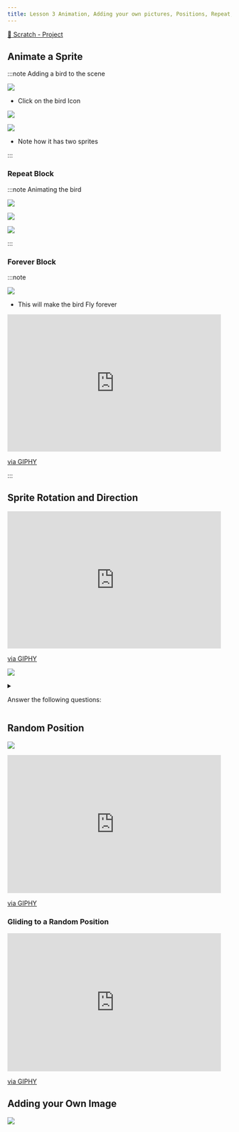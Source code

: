```yaml
---
title: Lesson 3 Animation, Adding your own pictures, Positions, Repeat, Forever
---
```


[📝 Scratch - Project](https://scratch.mit.edu/projects/713955620/editor)


## Animate a Sprite

:::note Adding a bird to the scene

![](../static/img/2022-07-11-07-06-40.png)

- Click on the bird Icon

![](../static/img/2022-07-11-07-02-13.png)

![](../static/img/2022-07-11-07-02-36.png)

- Note how it has two sprites

:::

### Repeat Block

:::note Animating the bird


![](@site/static/gif/l3-bird-1.gif)

![](../static/img/2022-07-11-07-06-18.png)

![](@site/static/gif/l3-bird-1.gif)

:::


### Forever Block

:::note

![](2022-07-13-12-25-06.png)

- This will make the bird Fly forever

<iframe src="https://giphy.com/embed/RcMj43IhCJIEUzxWKu" width="480" height="308" frameBorder="0" class="giphy-embed" allowFullScreen></iframe><p><a href="https://giphy.com/gifs/forever-scratch-RcMj43IhCJIEUzxWKu">via GIPHY</a></p>

:::

## Sprite Rotation and Direction

<iframe src="https://giphy.com/embed/BtsyEdzNmdYAj8tyyu" width="480" height="308" frameBorder="0" class="giphy-embed" allowFullScreen></iframe><p><a href="https://giphy.com/gifs/scratch-rotation-BtsyEdzNmdYAj8tyyu">via GIPHY</a></p>

![](2022-07-13-11-31-43.png)



<details>
<summary>

Answer the following questions:
</summary>

What is the 'direction' value when the sprite is pointing right/East? 90

What is the 'direction' value when the sprite is pointing left/West? -90

What is the 'direction' value when the sprite is pointing down/South?180

What is the 'direction' value when the sprite is pointing up/North? 0

For this animation, make sure the Left/Right option is selected.


</details>

## Random Position

![](2022-07-13-12-38-32.png)

<iframe src="https://giphy.com/embed/wNvqf2ax2Rzaoom1MB" width="480" height="310" frameBorder="0" class="giphy-embed" allowFullScreen></iframe><p><a href="https://giphy.com/gifs/random-scratch-wNvqf2ax2Rzaoom1MB">via GIPHY</a></p>


### Gliding to a Random Position

<iframe src="https://giphy.com/embed/559Ro16gXhHrar4WGp" width="480" height="310" frameBorder="0" class="giphy-embed" allowFullScreen></iframe><p><a href="https://giphy.com/gifs/random-glide-559Ro16gXhHrar4WGp">via GIPHY</a></p>


## Adding your Own Image

![](./howtoadd.gif)


